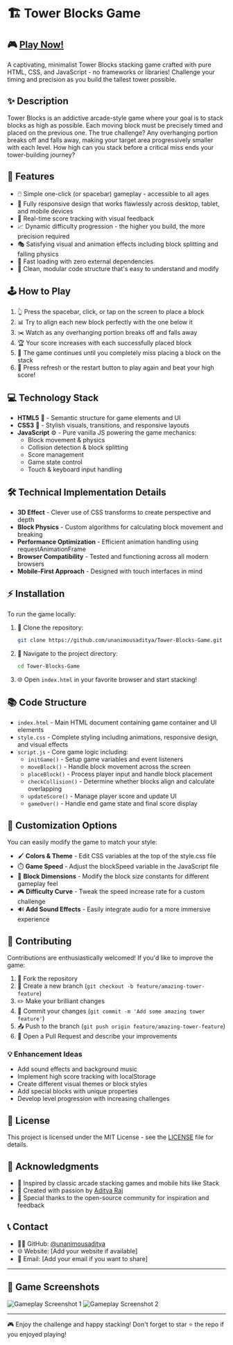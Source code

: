 # 🏗️ Tower Blocks Game

## 🎮 [Play Now!](https://unanimousaditya.github.io/Tower-Blocks-Game/)

A captivating, minimalist Tower Blocks stacking game crafted with pure HTML, CSS, and JavaScript - no frameworks or libraries! Challenge your timing and precision as you build the tallest tower possible.

## ✨ Description

Tower Blocks is an addictive arcade-style game where your goal is to stack blocks as high as possible. Each moving block must be precisely timed and placed on the previous one. The true challenge? Any overhanging portion breaks off and falls away, making your target area progressively smaller with each level. How high can you stack before a critical miss ends your tower-building journey?

## 🎯 Features

- 🖱️ Simple one-click (or spacebar) gameplay - accessible to all ages
- 📱 Fully responsive design that works flawlessly across desktop, tablet, and mobile devices
- 🔢 Real-time score tracking with visual feedback
- 📈 Dynamic difficulty progression - the higher you build, the more precision required
- 🎭 Satisfying visual and animation effects including block splitting and falling physics
- 🚀 Fast loading with zero external dependencies
- 🧩 Clean, modular code structure that's easy to understand and modify

## 🕹️ How to Play

1. 👆 Press the spacebar, click, or tap on the screen to place a block
2. 📊 Try to align each new block perfectly with the one below it
3. ✂️ Watch as any overhanging portion breaks off and falls away
4. 🏆 Your score increases with each successfully placed block
5. 🔄 The game continues until you completely miss placing a block on the stack
6. 🔁 Press refresh or the restart button to play again and beat your high score!

## 💻 Technology Stack

- **HTML5** 📝 - Semantic structure for game elements and UI
- **CSS3** 🎨 - Stylish visuals, transitions, and responsive layouts
- **JavaScript** ⚙️ - Pure vanilla JS powering the game mechanics:
  - Block movement & physics
  - Collision detection & block splitting
  - Score management
  - Game state control
  - Touch & keyboard input handling

## 🛠️ Technical Implementation Details

- **3D Effect** - Clever use of CSS transforms to create perspective and depth
- **Block Physics** - Custom algorithms for calculating block movement and breaking
- **Performance Optimization** - Efficient animation handling using requestAnimationFrame
- **Browser Compatibility** - Tested and functioning across all modern browsers
- **Mobile-First Approach** - Designed with touch interfaces in mind

## ⚡ Installation

To run the game locally:

1. 📂 Clone the repository:
   ```bash
   git clone https://github.com/unanimousaditya/Tower-Blocks-Game.git
   ```

2. 📁 Navigate to the project directory:
   ```bash
   cd Tower-Blocks-Game
   ```

3. 🌐 Open `index.html` in your favorite browser and start stacking!

## 📚 Code Structure

- `index.html` - Main HTML document containing game container and UI elements
- `style.css` - Complete styling including animations, responsive design, and visual effects
- `script.js` - Core game logic including:
  - `initGame()` - Setup game variables and event listeners
  - `moveBlock()` - Handle block movement across the screen
  - `placeBlock()` - Process player input and handle block placement
  - `checkCollision()` - Determine whether blocks align and calculate overlapping
  - `updateScore()` - Manage player score and update UI
  - `gameOver()` - Handle end game state and final score display

## 🎨 Customization Options

You can easily modify the game to match your style:

- 🖌️ **Colors & Theme** - Edit CSS variables at the top of the style.css file
- ⏱️ **Game Speed** - Adjust the blockSpeed variable in the JavaScript file
- 📏 **Block Dimensions** - Modify the block size constants for different gameplay feel
- 🎮 **Difficulty Curve** - Tweak the speed increase rate for a custom challenge
- 🔊 **Add Sound Effects** - Easily integrate audio for a more immersive experience

## 🤝 Contributing

Contributions are enthusiastically welcomed! If you'd like to improve the game:

1. 🍴 Fork the repository
2. 🌿 Create a new branch (`git checkout -b feature/amazing-tower-feature`)
3. ✏️ Make your brilliant changes
4. 💾 Commit your changes (`git commit -m 'Add some amazing tower feature'`)
5. 📤 Push to the branch (`git push origin feature/amazing-tower-feature`)
6. 🔁 Open a Pull Request and describe your improvements

### 💡 Enhancement Ideas
- Add sound effects and background music
- Implement high score tracking with localStorage
- Create different visual themes or block styles
- Add special blocks with unique properties
- Develop level progression with increasing challenges

## 📄 License

This project is licensed under the MIT License - see the [LICENSE](LICENSE) file for details.

## 👏 Acknowledgments

- 💫 Inspired by classic arcade stacking games and mobile hits like Stack
- 🙏 Created with passion by [Aditya Raj](https://github.com/unanimousaditya)
- 🌟 Special thanks to the open-source community for inspiration and feedback

## 📞 Contact

- 👨‍💻 GitHub: [@unanimousaditya](https://github.com/unanimousaditya)
- 🌐 Website: [Add your website if available]
- 📧 Email: [Add your email if you want to share]

---

## 📸 Game Screenshots

![Gameplay Screenshot 1](https://github.com/unanimousaditya/Tower-Blocks-Game/raw/main/screenshot1.png)
![Gameplay Screenshot 2](https://github.com/unanimousaditya/Tower-Blocks-Game/raw/main/screenshot2.png)

---

🎮 Enjoy the challenge and happy stacking! Don't forget to star ⭐ the repo if you enjoyed playing!
